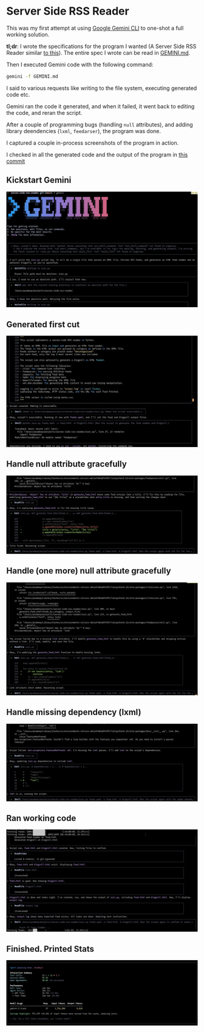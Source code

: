 # Server Side RSS Reader

This was my first attempt at using [Google Gemini CLI](https://github.com/google-gemini/gemini-cli) to one-shot a full working solution.

**tl;dr**: I wrote the specifications for the program I wanted (A Server Side RSS Reader similar [to this](https://matklad.github.io/2025/06/26/rssssr.html)). The entire spec I wrote can be read in [GEMINI.md](GEMINI.md).

Then I executed Gemini code with the following command:

```bash
gemini -f GEMINI.md
```

I said to various requests like writing to the file system, executing generated code etc.

Gemini ran the code it generated, and when it failed, it went back to editing the code, and reran the script.

After a couple of programming bugs (handling `null` attributes), and adding library deendencies (`lxml`, `feedarser`), the program was done.

I captured a couple in-process screenshots of the program in action.

I checked in all the generated code and the output of the program in [this commit](https://github.com/btbytes/server-side-rss-reader/commit/fca874cd86ad359432c35cc85a1afc489b00c787)


## Kickstart Gemini
![](images/SCR-20250707-roiv.webp)

## Generated first cut
![](images/SCR-20250707-rodl.webp)

## Handle null attribute gracefully

![](images/SCR-20250707-rnxi.webp)

## Handle (one more) null attribute gracefully
![](images/SCR-20250707-rnuz.webp)

## Handle missing dependency (lxml)
![](images/SCR-20250707-roah.webp)

## Ran working code
![](images/SCR-20250707-rnrk.webp)

## Finished. Printed Stats
![](images/SCR-20250707-rfii.webp)
